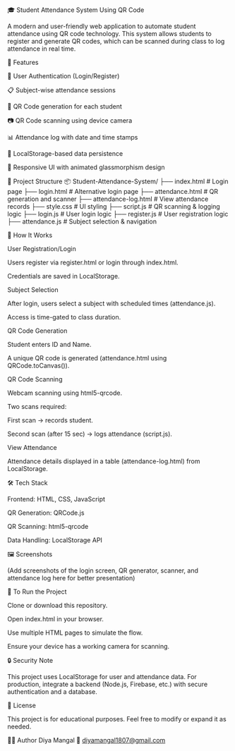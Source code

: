 🎓 Student Attendance System Using QR Code

A modern and user-friendly web application to automate student attendance using QR code technology. This system allows students to register and generate QR codes, which can be scanned during class to log attendance in real time.

🚀 Features

🔐 User Authentication (Login/Register)

📋 Subject-wise attendance sessions

🧾 QR Code generation for each student

📷 QR Code scanning using device camera

📊 Attendance log with date and time stamps

💾 LocalStorage-based data persistence

🎨 Responsive UI with animated glassmorphism design

📁 Project Structure
📦 Student-Attendance-System/
├── index.html            # Login page
├── login.html            # Alternative login page
├── attendance.html       # QR generation and scanner
├── attendance-log.html   # View attendance records
├── style.css             # UI styling
├── script.js             # QR scanning & logging logic
├── login.js              # User login logic
├── register.js           # User registration logic
├── attendance.js         # Subject selection & navigation

🧪 How It Works

User Registration/Login

Users register via register.html or login through index.html.

Credentials are saved in LocalStorage.

Subject Selection

After login, users select a subject with scheduled times (attendance.js).

Access is time-gated to class duration.

QR Code Generation

Student enters ID and Name.

A unique QR code is generated (attendance.html using QRCode.toCanvas()).

QR Code Scanning

Webcam scanning using html5-qrcode.

Two scans required:

First scan → records student.

Second scan (after 15 sec) → logs attendance (script.js).

View Attendance

Attendance details displayed in a table (attendance-log.html) from LocalStorage.

🛠️ Tech Stack

Frontend: HTML, CSS, JavaScript

QR Generation: QRCode.js

QR Scanning: html5-qrcode

Data Handling: LocalStorage API

🖼️ Screenshots

(Add screenshots of the login screen, QR generator, scanner, and attendance log here for better presentation)

📌 To Run the Project

Clone or download this repository.

Open index.html in your browser.

Use multiple HTML pages to simulate the flow.

Ensure your device has a working camera for scanning.

🔒 Security Note

This project uses LocalStorage for user and attendance data.
For production, integrate a backend (Node.js, Firebase, etc.) with secure authentication and a database.

📃 License

This project is for educational purposes. Feel free to modify or expand it as needed.

🙋‍♂️ Author
Diya Mangal
📧 diyamangal1807@gmail.com
